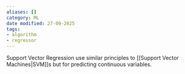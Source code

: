 ```yaml
---
aliases: []
category: ML
date modified: 27-09-2025
tags:
- algorithm
- regressor
---
```

Support Vector Regression use similar principles to [[Support Vector Machines|SVM]]s but for predicting continuous variables.

